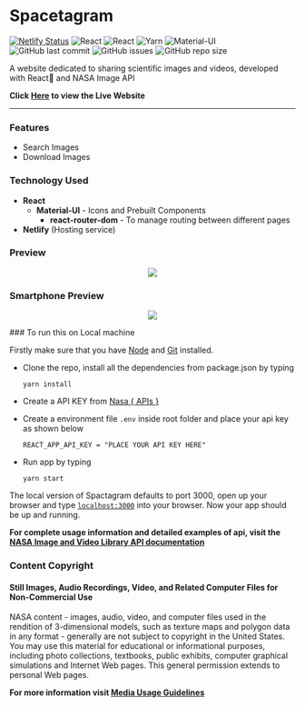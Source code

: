 # Spacetagram

[![Netlify Status](https://api.netlify.com/api/v1/badges/3b3bff3f-aa1c-47b7-a93d-b904091d6498/deploy-status)](https://app.netlify.com/sites/spacetagram-nasa/deploys)
![React](https://img.shields.io/badge/React-05122A&logo=react)
![React](https://img.shields.io/badge/Javascript-05122A)
![Yarn](https://img.shields.io/badge/Yarn-05122Al)
![Material-UI](https://img.shields.io/badge/Material--UI-05122A)
![GitHub last commit](https://img.shields.io/github/last-commit/BhCh7051/spacetagram-master)
![GitHub issues](https://img.shields.io/github/issues/BhCh7051/spacetagram-master)
![GitHub repo size](https://img.shields.io/github/repo-size/BhCh7051/spacetagram-master)

A website dedicated to sharing scientific images and videos, developed with React🚀 and NASA Image API

**Click [Here](https://spacetagram-nasa.netlify.app/) to view the Live Website**

---

### Features

- Search Images
- Download Images

### Technology Used

- **React**
    - **Material-UI** - Icons and Prebuilt Components
        - **react-router-dom** - To manage routing between different pages
- **Netlify** (Hosting service)

### Preview

<p align="center">
<img src="./public/spacetagram.gif" />
</p>

### Smartphone Preview

<p align="center">
<img src="./public/spacetagramMobile.gif" />
</p>
### To run this on Local machine

Firstly make sure that you have [Node](https://nodejs.org/en/download/)
and [Git](https://git-scm.com/book/en/v2/Getting-Started-Installing-Git)  installed.

- Clone the repo, install all the dependencies from package.json by typing

  ```yarn install```

- Create a API KEY from [Nasa { APIs }](https://api.nasa.gov/)

- Create a environment file `.env` inside root folder and place your api key as shown below

  ```dotenv
  REACT_APP_API_KEY = "PLACE YOUR API KEY HERE"
  ```

- Run app by typing

  ```
  yarn start
  ```

The local version of Spactagram defaults to port 3000, open up your browser and
type [`localhost:3000`](http://localhost:3000) into your browser. Now your app should be up and running.

**For complete usage information and detailed examples of api, visit
the [NASA Image and Video Library API documentation](https://images.nasa.gov/docs/images.nasa.gov_api_docs.pdf)**

### Content Copyright

#### Still Images, Audio Recordings, Video, and Related Computer Files for Non-Commercial Use

NASA content - images, audio, video, and computer files used in the rendition of 3-dimensional models, such as texture
maps and polygon data in any format - generally are not subject to copyright in the United States. You may use this
material for educational or informational purposes, including photo collections, textbooks, public exhibits, computer
graphical simulations and Internet Web pages. This general permission extends to personal Web pages.

**For more information visit [Media Usage Guidelines](https://www.nasa.gov/multimedia/guidelines/index.html)**
